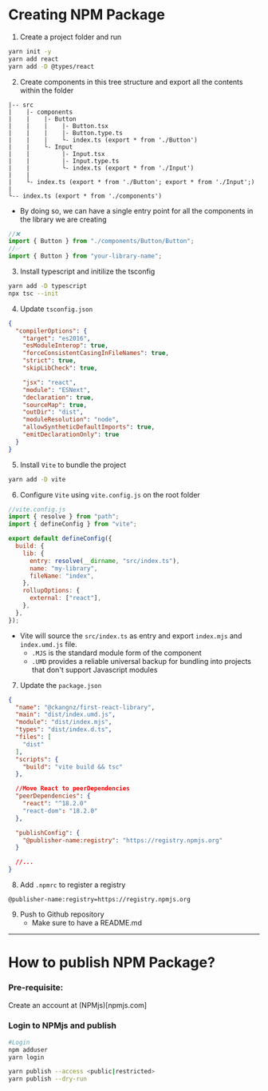 # Creating NPM Package

1. Create a project folder and run

```bash
yarn init -y
yarn add react
yarn add -D @types/react
```

2. Create components in this tree structure and export all the contents within the folder

```
|-- src
|    |- components
|    |    |- Button
|    |    |    |- Button.tsx
|    |    |    |- Button.type.ts
|    |    |    └- index.ts (export * from './Button')
|    |    └- Input
|    |         |- Input.tsx
|    |         |- Input.type.ts
|    |         └- index.ts (export * from './Input')
|    |
|    └- index.ts (export * from './Button'; export * from './Input';)
|
└-- index.ts (export * from './components')
```

- By doing so, we can have a single entry point for all the components in the library we are creating

```js
//❌
import { Button } from "./components/Button/Button";
//✅
import { Button } from "your-library-name";
```

3. Install typescript and initilize the tsconfig

```bash
yarn add -D typescript
npx tsc --init
```

4. Update `tsconfig.json`

```json
{
  "compilerOptions": {
    "target": "es2016",
    "esModuleInterop": true,
    "forceConsistentCasingInFileNames": true,
    "strict": true,
    "skipLibCheck": true,

    "jsx": "react",
    "module": "ESNext",
    "declaration": true,
    "sourceMap": true,
    "outDir": "dist",
    "moduleResolution": "node",
    "allowSyntheticDefaultImports": true,
    "emitDeclarationOnly": true
  }
}
```

5. Install `Vite` to bundle the project

```bash
yarn add -D vite
```

6. Configure `Vite` using `vite.config.js` on the root folder

```js
//vite.config.js
import { resolve } from "path";
import { defineConfig } from "vite";

export default defineConfig({
  build: {
    lib: {
      entry: resolve(__dirname, "src/index.ts"),
      name: "my-library",
      fileName: "index",
    },
    rollupOptions: {
      external: ["react"],
    },
  },
});
```

- Vite will source the `src/index.ts` as entry and export `index.mjs` and `index.umd.js` file.
  - `.MJS` is the standard module form of the component
  - `.UMD` provides a reliable universal backup for bundling into projects that don't support Javascript modules

7. Update the `package.json`

```json
{
  "name": "@ckangnz/first-react-library",
  "main": "dist/index.umd.js",
  "module": "dist/index.mjs",
  "types": "dist/index.d.ts",
  "files": [
    "dist"
  ],
  "scripts": {
    "build": "vite build && tsc"
  },

  //Move React to peerDependencies
  "peerDependencies": {
    "react": "^18.2.0"
    "react-dom": "18.2.0"
  },

  "publishConfig": {
    "@publisher-name:registry": "https://registry.npmjs.org"
  }

  //...
}
```

8. Add `.npmrc` to register a registry

```.npmrc
@publisher-name:registry=https://registry.npmjs.org
```

9. Push to Github repository
   - Make sure to have a README.md

---

# How to publish NPM Package?

### Pre-requisite:

Create an account at (NPMjs)[npmjs.com]

### Login to NPMjs and publish

```bash
#Login
npm adduser
yarn login

yarn publish --access <public|restricted>
yarn publish --dry-run
```
